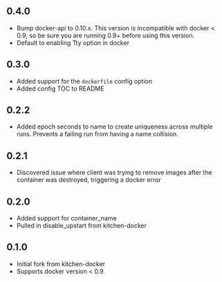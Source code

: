 ## 0.4.0

* Bump docker-api to 0.10.x. This version is incompatible with docker <
  0.9, so be sure you are running 0.9+ before using this version.
* Default to enabling Tty option in docker

## 0.3.0

* Added support for the `dockerfile` config option
* Added config TOC to README

## 0.2.2

* Added epoch seconds to name to create uniqueness across multiple runs.
  Prevents a failing run from having a name collision.

## 0.2.1

* Discovered issue where client was trying to remove images after the
  container was destroyed, triggering a docker error

## 0.2.0

* Added support for container_name
* Pulled in disable_upstart from kitchen-docker

## 0.1.0 

* Initial fork from kitchen-docker
* Supports docker version < 0.9

